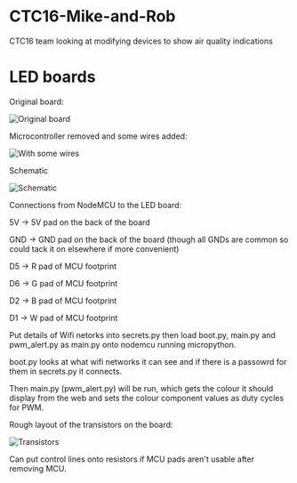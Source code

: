 # CTC16-Mike-and-Rob
CTC16 team looking at modifying devices to show air quality indications


# LED boards
Original board:

![Original board](http://foo.bodaegl.com/original_board.jpg)

Microcontroller removed and some wires added:

![With some wires](http://foo.bodaegl.com/wired.jpg)

Schematic

![Schematic](http://foo.bodaegl.com/wiring.png)

Connections from NodeMCU to the LED board:

5V -> 5V pad on the back of the board

GND -> GND pad on the back of the board (though all GNDs are common so could tack it on elsewhere if more convenient)


D5 -> R pad of MCU footprint

D6 -> G pad of MCU footprint

D2 -> B pad of MCU footprint

D1 -> W pad of MCU footprint

Put details of Wifi netorks into secrets.py then load boot.py, main.py and pwm_alert.py as main.py onto nodemcu running micropython.

boot.py looks at what wifi networks it can see and if there is a passowrd for them in secrets.py it connects. 

Then main.py (pwm_alert.py) will be run, which gets the colour it should display from the web and sets the colour component values as duty cycles for PWM.

Rough layout of the transistors on the board: 

![Transistors](http://foo.bodaegl.com/transistors.png)

Can put control lines onto resistors if MCU pads aren't usable after removing MCU.
